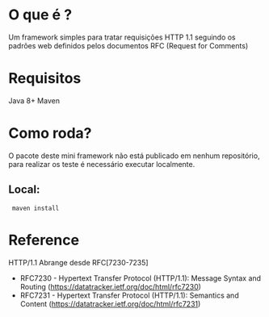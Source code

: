 
# O que é ?

Um framework simples para tratar  requisições HTTP 1.1 seguindo os padrões  web definidos pelos documentos RFC (Request for Comments)

#  Requisitos

Java 8+
Maven 


# Como roda?
O pacote deste mini framework não está publicado em nenhum repositório, para realizar os teste é necessário executar localmente.
	
## Local:
	 maven install

# Reference

HTTP/1.1 Abrange desde RFC[7230-7235]

 - RFC7230 - Hypertext Transfer Protocol (HTTP/1.1): Message Syntax and Routing (https://datatracker.ietf.org/doc/html/rfc7230)
 - RFC7231 - Hypertext Transfer Protocol (HTTP/1.1): Semantics and Content (https://datatracker.ietf.org/doc/html/rfc7231)